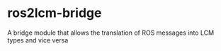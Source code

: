 # ros2lcm-bridge
A bridge module that allows the translation of ROS messages into LCM types and vice versa
